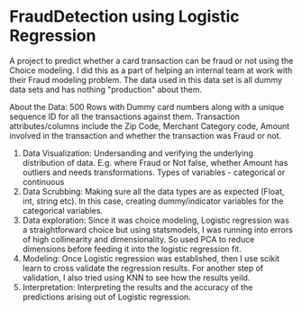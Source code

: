# FraudDetection using Logistic Regression
A project to predict whether a card transaction can be fraud or not using the Choice modeling. I did this as a part of helping an internal team at work with their Fraud modeling problem. The data used in this data set is all dummy data sets and has nothing "production" about them.

About the Data: 500 Rows with Dummy card numbers along with a unique sequence ID for all the transactions against them. Transaction attributes/columns include the Zip Code, Merchant Category code, Amount involved in the transaction and whether the transaction was Fraud or not.

1) Data Visualization: Undersanding and verifying the underlying distribution of data. E.g. where Fraud or Not false, whether Amount has outliers and needs transformations. Types of variables - categorical or continuous
2) Data Scrubbing: Making sure all the data types are as expected (Float, int, string etc). In this case, creating dummy/indicator variables for the categorical variables.
3) Data exploration: Since it was choice modeling, Logistic regression was a straightforward choice but using statsmodels, I was running into errors of high collinearity and dimensionality. So used PCA to reduce dimensions before feeding it into the logistic regression fit.
4) Modeling: Once Logistic regression was established, then I use scikit learn to cross validate the regression results. For another step of validation, I also tried using KNN to see how the results yeild.
5) Interpretation: Interpreting the results and the accuracy of the predictions arising out of Logistic regression.
